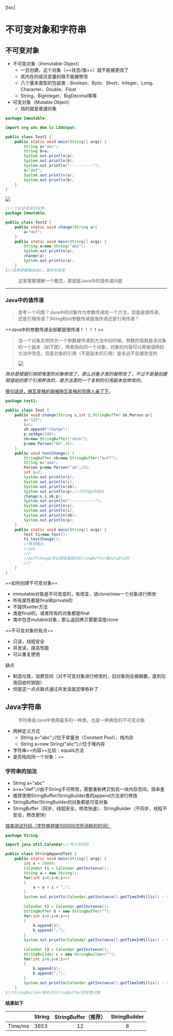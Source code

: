 [toc]

# 不可变对象和字符串

## 不可变对象

- 不可变对象（Immutable Object）
  - 一旦创建，这个对象（==状态/值==）就不能被更改了
  - 其内在的成员变量的值不能被修改
  - 八个基本类型的包装类：Boolean、Byte、Short、Integer、Long、Character、Double、Float
  - String、BigInteger、BigDecimal等等
- 可变对象（Mutable Object）
  - 指的就是普通对象

```java
package Immutable;

import org.w3c.dom.ls.LSOutput;

public class Test1 {
    public static void main(String[] args) {
        String a="abc";
        String b=a;
        System.out.println(a);
        System.out.println(b);
        System.out.println("----------");
        a="def";
        System.out.println(a);
        System.out.println(b);
    }
}
```

![](https://gitee.com/ababa-317/image/raw/master/images/20220301135734.png)

```java
//一个比较复杂的实例
package Immutable;

public class Test2 {
    public static void change(String a){
        a="def";
    }
    public static void main(String[] args) {
        String a=new String("abc");
        System.out.println(a);
        change(a);
        System.out.println(a);
    }
}//结果是都输出abc，值并未改变
```

> 这里需要理解一个概念，那就是Java中的值传递问题

----

### Java中的值传递

> 思考一个问题？Java中的对象作为参数传递给一个方法，到底是值传递，还是引用传递？String和int参数传递是值传递还是引用传递？

==Java中的参数传递全部都是值传递！！！！==

> 当一个对象实例作为一个参数被传递到方法中的时候，参数的值就是该对象的一个副本（如下图），两者指向同一个对象，对象的内容可以再被调用的方法中改变，但是对象的引用（不是副本的引用）是永远不会被改变的
>
> ![](https://gitee.com/ababa-317/image/raw/master/images/20220301141323.png)

*除非是根据引用把堆里的对象修改了，那么对象才真的被修改了，不过不是被创建赋值给的那个引用修改的，是方法里的一个复制的引用副本给修改的。*

<u>换句话说，施瓦星格的媳被施瓦星格的克隆人亲了下</u>。

```java
package test1;

public class Test {
    public void change(String s,int i,StringBuffer sb,Person p){
        s="123";
        i=3;
        sb.append("change");
        p.setAge(100);
        sb=new StringBuffer("sbsb");
        p=new Person("bb",44);
    }
    public void testChange() {
        StringBuffer sb=new StringBuffer("buff");
        String s="aaa";
        Person p=new Person("aa",23);
        int i=2;
        System.out.println(s);
        System.out.println(i);
        System.out.println(sb);
        System.out.println(p);//打印出p的地址
        change(s,i,sb,p);
        System.out.println("-----------");
        System.out.println(s);
        System.out.println(i);
        System.out.println(sb);
        System.out.println(p);
    }
    public static void main(String[] args) {
        Test t1=new Test();
        t1.testChange();
        //猜测输出
        //aaa
        //2
        //buffchange可以修改是因为StringBuffer是mutable的
        //?
    }
}
```

==如何创建不可变对象==

- immutable对象是不可改变的，有改变，请clone/new一个对象进行修改
- 所有属性都是final和private的
- 不提供setter方法
- 类是final的，或者所有的对象都是final
- 类中包含mutable对象，那么返回拷贝需要深度clone

==不可变对象的有点==

- 只读，线程安全
- 并发读，提高性能
- 可以重复使用

缺点

- 制造垃圾，浪费空间（对不可变对象进行修改时，旧对象则会被搁置，直到垃圾回收时销毁）
- 但是这一点点缺点通过并发读就足够弥补了

## Java字符串

> 字符串是Java中使用最多的一种类，也是一种典型的不可变对象

- 两种定义方式
  - String a="abc";//位于常量池（Constant Pool），栈内存
  - String a=new String("abc");//位于堆内存
- 字符串==内容==比较：equals方法
- 是否指向同一个对象：==

### 字符串的加法

- String a="abc"
- a=a+"def";//由于String不可修改，需要重新拷贝到另一块内存空间，效率差
- 推荐使用StringBuffer/StringBuilder类的append方法进行修改
- StringBuffer/StringBuilder的对象都是可变对象
- StringBuffer（同步，线程安全，修改快速）、StringBuilder（不同步，线程不安全，修改更快）

<u>效率测试代码（字符串拼接100000次所消耗的时间）</u>

```java
package String;

import java.util.Calendar;//导入时间包

public class StringAppendTest {
	public static void main(String[] args) {
		int n = 50000;
		Calendar t1 = Calendar.getInstance();
		String a = new String();
		for(int i=0;i<n;i++)
		{
			a = a + i + ",";
		}
		System.out.println(Calendar.getInstance().getTimeInMillis() - t1.getTimeInMillis());
		
		Calendar t2 = Calendar.getInstance();
		StringBuffer b = new StringBuffer("");
		for(int i=0;i<n;i++)
		{
			b.append(i);
			b.append(",");
		}
		System.out.println(Calendar.getInstance().getTimeInMillis() - t2.getTimeInMillis());
		
		Calendar t3 = Calendar.getInstance();
		StringBuilder c = new StringBuilder("");
		for(int i=0;i<n;i++)
		{
			b.append(i);
			b.append(",");
		}
		System.out.println(Calendar.getInstance().getTimeInMillis() - t3.getTimeInMillis());		
	}
}//StringBuilder相对于StringBuffer的优势只是
```

**结果如下**

|         | String | StringBuffer（推荐） | StringBuilder |
| :-----: | ------ | :------------------: | :-----------: |
| Time/ms | 3653   |          12          |       8       |

